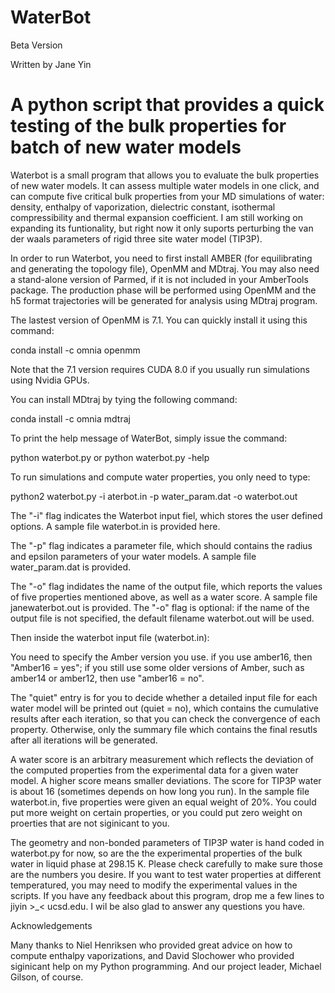 # WaterBot 
Beta Version 

Written by Jane Yin
# A python script that provides a quick testing of the bulk properties for batch of new water models


Waterbot is a small program that allows you to evaluate the bulk properties of new water models. It can assess multiple water models 
in one click, and can compute five critical bulk properties from your MD simulations of water: density, enthalpy of vaporization, dielectric 
constant, isothermal compressibility and thermal expansion coefficient. I am still working on expanding its funtionality, but right now it 
only suports perturbing the van der waals parameters of rigid three site water model (TIP3P).

In order to run Waterbot, you need to first install AMBER (for equilibrating and generating the topology file), OpenMM and MDtraj. 
You may also need a stand-alone version of Parmed, if it is not included in your AmberTools package. The production phase will be performed
using OpenMM and the h5 format trajectories will be generated for analysis using MDtraj program.

The lastest version of OpenMM is 7.1. You can quickly install it using this command:

conda install -c omnia openmm

Note that the 7.1 version requires CUDA 8.0 if you usually run simulations using Nvidia GPUs.

You can install MDtraj by tying the following command:

conda install -c omnia mdtraj



To print the help message of WaterBot, simply issue the command:

python waterbot.py  or python waterbot.py -help
   
To run simulations and compute water properties, you only need to type:

python2 waterbot.py  -i aterbot.in    -p water_param.dat   -o waterbot.out

The "-i" flag indicates the Waterbot input fiel, which stores the user defined options. A sample file waterbot.in is provided here.

The "-p" flag indicates a parameter file, which should contains the radius and epsilon parameters of your water models.
A sample file water_param.dat is provided.

The "-o" flag indidates the name of the output file, which reports the values of five properties mentioned above, as well as a water score.
A sample file janewaterbot.out is provided. The "-o" flag is optional: if the name of the output file is not specified, the default filename
waterbot.out will be used.

Then inside the waterbot input file (waterbot.in):

You need to specify the Amber version you use. if you use amber16, then "Amber16 = yes"; if you still use some older versions of Amber,
such as amber14 or amber12, then use "amber16 = no".

The "quiet" entry is for you to decide whether a detailed input file for each water model will be printed out (quiet = no), which contains
the cumulative results after each iteration, so that you can check the convergence of each property. Otherwise, only the summary file
which contains the final resutls after all iterations will be generated.

A water score is an arbitrary measurement which reflects the deviation of the computed properties from the experimental data 
for a given water model. A higher score means smaller deviations. The score for TIP3P water is about 16 (sometimes depends on how long
you run). In the sample file waterbot.in, five properties were given an equal weight of 20%. You could put more weight on certain 
properties, or you could put zero weight on proerties that are not siginicant to you.

The geometry and non-bonded parameters of TIP3P water is hand coded in waterbot.py for now, so are the the experimental properties 
of the bulk water in liquid phase at 298.15 K. Please check carefully to make sure those are the numbers you desire. If you want to 
test water properties at different temperatured, you may need to modify the experimental values in the scripts.
If you have any feedback about this program, drop me a few lines to jiyin >_< ucsd.edu. I wil be also glad to answer any questions you have.

Acknowledgements

Many thanks to Niel Henriksen who provided great advice on how to compute enthalpy vaporizations, and David Slochower who provided siginicant help on my Python programming. And our project leader, Michael Gilson, of course. 

